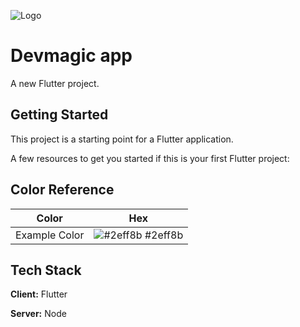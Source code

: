 
![Logo](https://devmagic.com.br/wp-content/uploads/2020/07/cropped-logo_topo-1.png)
# Devmagic app

A new Flutter project.

## Getting Started

This project is a starting point for a Flutter application.

A few resources to get you started if this is your first Flutter project:
## Color Reference

| Color             | Hex                                                                |
| ----------------- | ------------------------------------------------------------------ |
| Example Color | ![#2eff8b](https://via.placeholder.com/10/2eff8b?text=+) #2eff8b |


## Tech Stack

**Client:** Flutter

**Server:** Node

